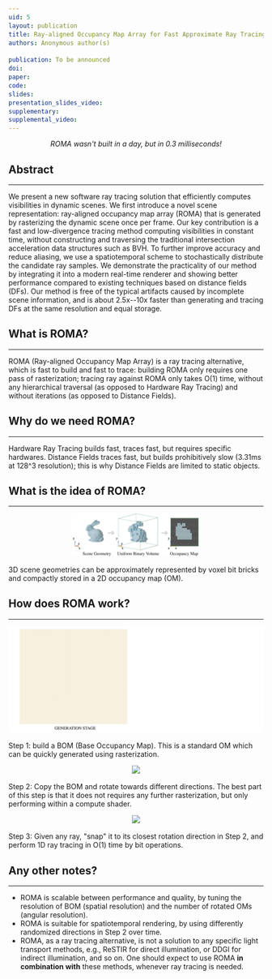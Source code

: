 ```yaml
---
uid: 5
layout: publication
title: Ray-aligned Occupancy Map Array for Fast Approximate Ray Tracing
authors: Anonymous author(s)

publication: To be announced
doi:
paper:
code:
slides:
presentation_slides_video:
supplementary:
supplemental_video:
---
```


<p style="text-align:center; font-style:italic;">ROMA wasn't built in a day, but in 0.3 milliseconds!</p>

## Abstract
---
We present a new software ray tracing solution that efficiently computes visibilities in dynamic scenes. We first introduce a novel scene representation: ray-aligned occupancy map array (ROMA) that is generated by rasterizing the dynamic scene once per frame. Our key contribution is a fast and low-divergence tracing method computing visibilities in constant time, without constructing and traversing the traditional intersection acceleration data structures such as BVH. To further improve accuracy and reduce aliasing, we use a spatiotemporal scheme to stochastically distribute the candidate ray samples. We demonstrate the practicality of our method by integrating it into a modern real-time renderer and showing better performance compared to existing techniques based on distance fields (DFs). Our method is free of the typical artifacts caused by incomplete scene information, and is about 2.5x--10x faster than generating and tracing DFs at the same resolution and equal storage.

## What is ROMA?
---
ROMA (Ray-aligned Occupancy Map Array) is a ray tracing alternative, which is fast to build and fast to trace: building ROMA only requires one pass of rasterization; tracing ray against ROMA only takes O(1) time, without any hierarchical traversal (as opposed to Hardware Ray Tracing) and without iterations (as opposed to Distance Fields).

## Why do we need ROMA?
---
Hardware Ray Tracing builds fast, traces fast, but requires specific hardwares. Distance Fields traces fast, but builds prohibitively slow (3.31ms at 128^3 resolution); this is why Distance Fields are limited to static objects.

## What is the idea of ROMA?
---
<div style="text-align:center;">
        <img src="/assets/images/pub/roma23_geom.png" style="max-width: 50%; height: auto;"/>
</div>

3D scene geometries can be approximately represented by voxel bit bricks and compactly stored in a 2D occupancy map (OM).


## How does ROMA work?
---
<div style="text-align:center;">
        <img src="/assets/images/pub/roma23_step1.gif" style="max-width: 100%; height: auto;"/>
</div>

Step 1: build a BOM (Base Occupancy Map). This is a standard OM which can be quickly generated using rasterization.

<div style="text-align:center;">
        <img src="/assets/images/pub/roma23_step2.gif" style="max-width: 100%; height: auto;"/>
</div>

Step 2: Copy the BOM and rotate towards different directions. The best part of this step is that it does not requires any further rasterization, but only performing within a compute shader.

<div style="text-align:center;">
        <img src="/assets/images/pub/roma23_step3.gif" style="max-width: 100%; height: auto;"/>
</div>

Step 3: Given any ray, "snap" it to its closest rotation direction in Step 2, and perform 1D ray tracing in O(1) time by bit operations.

## Any other notes?
---
- ROMA is scalable between performance and quality, by tuning the resolution of BOM (spatial resolution) and the number of rotated OMs (angular resolution).
- ROMA is suitable for spatiotemporal rendering, by using differently randomized directions in Step 2 over time.
- ROMA, as a ray tracing alternative, is not a solution to any specific light transport methods, e.g., ReSTIR for direct illumination, or DDGI for indirect illumination, and so on. One should expect to use ROMA **in combination with** these methods, whenever ray tracing is needed.


<!-- ## Downloads -->

<!-- TBA. -->

<!-- [Paper (23MB)]({{page.paper}}){: .btn .btn--primary} -->
<!-- [Supplementary (22MB)]({{page.supplemental_video}}){: .btn .btn--primary} -->

<!-- ## Cite -->

<!-- ## Copyright Disclaimer -->

<!-- © The Author(s). This is the author’s version of the work. It is posted here for your personal use. Not forredistribution. The definitive Version of Record is available at <a href="{{page.doi}}">DOI</a>. -->
